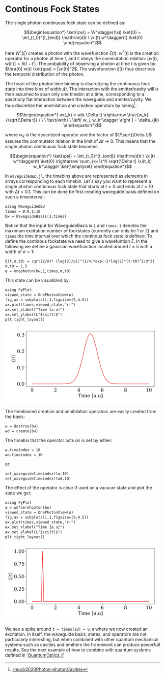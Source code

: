 # Continous Fock States

The single photon continuous fock state can be defined as:

$$\begin{equation*}
    \ket{\psi} = W^\dagger(\xi) \ket{0} = \int_{t_0}^{t_{end}} \mathrm{d}t \ \xi(t) w^\dagger(t) \ket{0}
\end{equation*}$$

here $W^\dagger(\xi)$ creates a photon with the wavefunction $\xi(t)$. $w^\dagger(t)$ is the creation operator for a photon at time $t$, and it obeys the commutation relation: $\left[w(t),w(t')\right ] = \delta(t-t')$. The probability of observing a photon at time $t$ is given by: $\bra{0} w(t) \ket{\psi} = |\xi(t)|^2$. The wavefunction $\xi(t)$ thus describes the temporal distribution of the photon.

The heart of the photon time binning is discretizing the continuous fock state into time bins of width $\Delta t$. The interaction with the emitter/cavity will is then assumed to span only one timebin at a time, corresponding to a spectrally flat interaction between the waveguide and emitter/cavity. We thus discretize the annihilation and creation operators by taking[^1]:

$$\begin{equation*}
    w(t_k) = w(k \Delta t) \rightarrow  \frac{w_k}{\sqrt{\Delta t}} \ \ \  \text{with} \ \left[ w_j, w_k^\dagger \right ] = \delta_{jk}
\end{equation*}$$

where $w_k$ is the descritized operator and the factor of $1/\sqrt{\Delta t}$ assures the commutator relation in the limit of $\Delta t \rightarrow 0$. This means that the single photon continuous fock state becomes:

$$\begin{equation*}
    \ket{\psi} = \int_{t_0}^{t_{end}} \mathrm{d}t \ \xi(t) w^\dagger(t) \ket{0} \rightarrow 
\sum_{k=1}^N \sqrt{\Delta t} \xi(t_k) w_k^\dagger \ket{\emptyset}
\end{equation*}$$

In `WaveguideQED.jl`, the timebins above are represented as elements in arrays corresponding to each timebin. Let`s say you want to represent a single photon contionous fock state that starts at $t=0$ and ends at $t=10$ with $\Delta t = 0.1$. This can be done be first creating waveguide basis defined on such a timeinterval:

```jldoctest
using WaveguideQED
times = 0:0.1:10
bw = WaveguideBasis(1,times)
```

Notice that the input for WaveguideBasis is `1` and `times`. `1` denotes the maximum excitation number of fockstates (currently can only be 1 or 2) and `times` the time interval over which the continous fock state is defined. To define the continous fockstate we need to give a wavefuntion $\xi$. In the following we define a gaussian wavefunction located around $t=5$ with a width of $\sigma = 1$:

```jldoctest
ξ(t,σ,t0) = sqrt(2/σ)* (log(2)/pi)^(1/4)*exp(-2*log(2)*(t-t0)^2/σ^2)
σ,t0 = 1,5
ψ = onephoton(bw,ξ,times,σ,t0)
```

This state can be visuallized by:

```jldoctest
using PyPlot
viewed_state = OnePhotonView(ψ)
fig,ax = subplots(1,1,figsize=(9,4.5))
ax.plot(times,viewed_state,"r-")
ax.set_xlabel("Time [a.u]")
ax.set_ylabel(L"$\xi(t)$")
plt.tight_layout()
```
![alt text](one_continous_fockstate.jpg)

The timebinned creation and annihilation operators are easily created from the basis:

```jldoctest
w = destroy(bw)
wd = create(bw)
```

The timebin that the operator acts on is set by either:

```jldoctest
w.timeindex = 10
wd.timeindex = 10
```
 or:

```jldoctest
set_waveguidetimeindex!(w,10)
set_waveguidetimeindex!(wd,10)
```

The effect of the operator is clear if used on a vacuum state and plot the state we get:

```jldoctest
using PyPlot
ψ = wd*zerohpoton(bw)
viewed_state = OnePhotonView(ψ)
fig,ax = subplots(1,1,figsize=(9,4.5))
ax.plot(times,viewed_state,"r-")
ax.set_xlabel("Time [a.u]")
ax.set_ylabel(L"$\xi(t)$")
plt.tight_layout()
```
![alt text](created_onephoton_continous_fockstate.jpg)

We see a spike around `t = times[10] = 0.9` where we now created an excitation. In itself, the waveguide basis, states, and operators are not particularly interesting, but when combined with other quantum mechanical systems such as cavities and emitters the framework can produce powerfull results. See the next example of how to combine with quantum systems defined in ['QuantumOptics.jl'](https://qojulia.org/)




[^1]: [Heuck2020Photon-photonCavities](@cite)